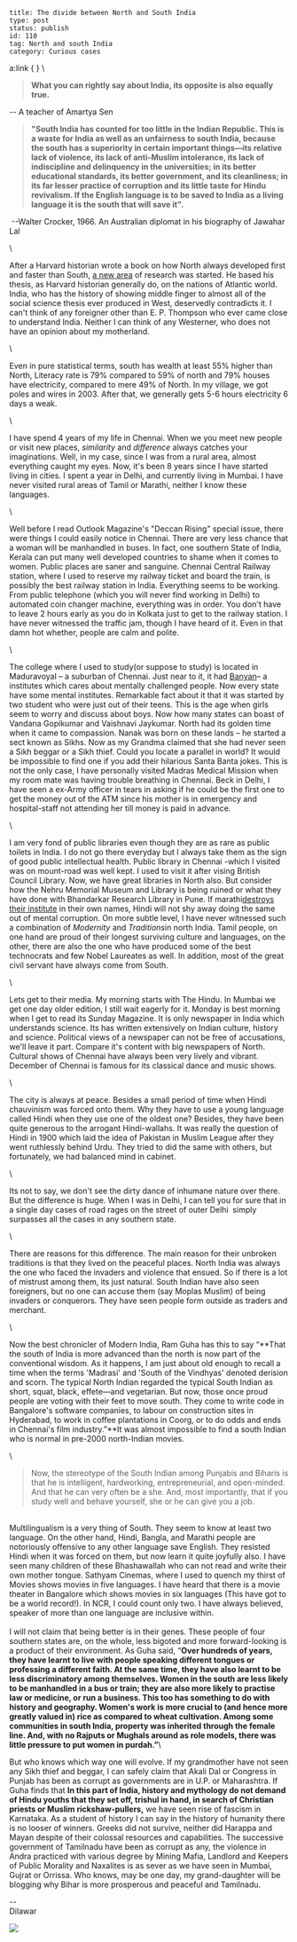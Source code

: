 ~~~~ 
title: The divide between North and South India
type: post
status: publish
id: 110
tag: North and south India
category: Curious cases
~~~~

a:link { } \

> **What you can rightly say about India, its opposite is also equally
> true.**

-- A teacher of Amartya Sen

> **"South India has counted for too little in the Indian Republic. This
> is a waste for India as well as an unfairness to south India, because
> the south has a superiority in certain important things—its relative
> lack of violence, its lack of anti-Muslim intolerance, its lack of
> indiscipline and delinquency in the universities; in its better
> educational standards, its better government, and its cleanliness; in
> its far lesser practice of corruption and its little taste for Hindu
> revivalism. If the English language is to be saved to India as a
> living language it is the south that will save it".**

 --Walter Crocker, 1966. An Australian diplomat in his biography of
Jawahar Lal

\

After a Harvard historian wrote a book on how North always developed
first and faster than South, [a new
area](http://en.wikipedia.org/wiki/North-South_divide) of research was
started. He based his thesis, as Harvard historian generally do, on the
nations of Atlantic world. India, who has the history of showing middle
finger to almost all of the social science thesis ever produced in West,
deservedly contradicts it. I can't think of any foreigner other than E.
P. Thompson who ever came close to understand India. Neither I can think
of any Westerner, who does not have an opinion about my motherland.

\

Even in pure statistical terms, south has wealth at least 55% higher
than North, Literacy rate is 79% compared to 59% of north and 79% houses
have electricity, compared to mere 49% of North. In my village, we got
poles and wires in 2003. After that, we generally gets 5-6 hours
electricity 6 days a weak.

\

I have spend 4 years of my life in Chennai. When we you meet new people
or visit new places, *similarity* and *difference* always catches your
imaginations. Well, in my case, since I was from a rural area, almost
everything caught my eyes. Now, it's been 8 years since I have started
living in cities. I spent a year in Delhi, and currently living in
Mumbai. I have never visited rural areas of Tamil or Marathi, neither I
know these languages.

\

Well before I read Outlook Magazine's "Deccan Rising" special issue,
there were things I could easily notice in Chennai. There are very less
chance that a woman will be manhandled in buses. In fact, one southern
State of India, Kerala can put many well developed countries to shame
when it comes to women. Public places are saner and sanguine. Chennai
Central Railway station, where I used to reserve my railway ticket and
board the train, is possibly the best railway station in India.
Everything seems to be working. From public telephone (which you will
never find working in Delhi) to automated coin changer machine,
everything was in order. You don't have to leave 2 hours early as you do
in Kolkata just to get to the railway station. I have never witnessed
the traffic jam, though I have heard of it. Even in that damn hot
whether, people are calm and polite.

\

The college where I used to study(or suppose to study) is located in
Maduravoyal – a suburban of Chennai. Just near to it, it had
[Banyan](http://www.thebanyan.org/)*–* a institutes which cares about
mentally challenged people. Now every state have some mental institutes.
Remarkable fact about it that it was started by two student who were
just out of their teens. This is the age when girls seem to worry and
discuss about boys. Now how many states can boast of  Vandana Gopikumar
and Vaishnavi Jaykumar. North had its golden time when it came to
compassion. Nanak was born on these lands – he started a sect known as
Sikhs. Now as my Grandma claimed that she had never seen a Sikh beggar
or a Sikh thief. Could you locate a parallel in world? It would be
impossible to find one if you add their hilarious Santa Banta jokes.
This is not the only case, I have personally visited Madras Medical
Mission when my room mate was having trouble breathing in Chennai. Beck
in Delhi, I have seen a ex-Army officer in tears in asking if he could
be the first one to get the money out of the ATM since his mother is in
emergency and hospital-staff not attending her till money is paid in
advance.

\

I am very fond of public libraries even though they are as rare as
public toilets in India. I do not go there everyday but I always take
them as the sign of good public intellectual health. Public library in
Chennai -which I visited was on mount-road was well kept. I used to
visit it after vising British Council Library. Now, we have great
libraries in North also. But consider how the Nehru Memorial Museum and
Library is being ruined or what they have done with Bhandarkar Research
Library in Pune. If marathi[destroys their
institute](http://beta.epw.in/newsItem/comment/191280/) in their own
names, Hindi will not shy away doing the same out of mental corruption.
On more subtle level, I have never witnessed such a combination of
*Modernity* and *Traditions*in north India. Tamil people, on one hand
are proud of their longest surviving culture and languages, on the
other, there are also the one who have produced some of the best
technocrats and few Nobel Laureates as well. In addition, most of the
great civil servant have always come from South.

\

Lets get to their media. My morning starts with The Hindu. In Mumbai we
get one day older edition, I still wait eagerly for it. Monday is best
morning when I get to read its Sunday Magazine. It is only newspaper in
India which understands science. Its has written extensively on Indian
culture, history and science. Political views of a newspaper can not be
free of accusations, we'll leave it part. Compare it's content with big
newspapers of North. Cultural shows of Chennai have always been very
lively and vibrant. December of Chennai is famous for its classical
dance and music shows.

\

The city is always at peace. Besides a small period of time when Hindi
chauvinism was forced onto them. Why they have to use a young language
called Hindi when they use one of the oldest one? Besides, they have
been quite generous to the arrogant Hindi-wallahs. It was really the
question of Hindi in 1900 which laid the idea of Pakistan in Muslim
League after they went ruthlessly behind Urdu. They tried to did the
same with others, but fortunately, we had balanced mind in cabinet.

\

Its not to say, we don't see the dirty dance of inhumane nature over
there. But the difference is huge. When I was in Delhi, I can tell you
for sure that in a single day cases of road rages on the street of outer
Delhi  simply surpasses all the cases in any southern state.

\

There are reasons for this difference. The main reason for their
unbroken traditions is that they lived on the peaceful places. North
India was always the one who faced the invaders and violence that
ensued. So if there is a lot of mistrust among them, its just natural.
South Indian have also seen foreigners, but no one can accuse them (say
Moplas Muslim) of being invaders or conquerors. They have seen people
form outside as traders and merchant.

\

Now the best chronicler of Modern India, Ram Guha has this to say
“**That the south of India is more advanced than the north is now part
of the conventional wisdom. As it happens, I am just about old enough to
recall a time when the terms 'Madrasi' and 'South of the Vindhyas'
denoted derision and scorn. The typical North Indian regarded the
typical South Indian as short, squat, black, effete—and vegetarian. But
now, those once proud people are voting with their feet to move south.
They come to write code in Bangalore's software companies, to labour on
construction sites in Hyderabad, to work in coffee plantations in Coorg,
or to do odds and ends in Chennai's film industry.”**It was almost
impossible to find a south Indian who is normal in pre-2000 north-Indian
movies.

\

> Now, the stereotype of the South Indian among Punjabis and Biharis is
> that he is intelligent, hardworking, entrepreneurial, and open-minded.
> And that he can very often be a she. And, most importantly, that if
> you study well and behave yourself, she or he can give you a job.

  \
Multilingualism is a very thing of South. They seem to know at least two
language. On the other hand, Hindi, Bangla, and Marathi people are
notoriously offensive to any other language save English. They resisted
Hindi when it was forced on them, but now learn it quite joyfully also.
I have seen many children of these Bhashawallah who can not read and
write their own mother tongue. Sathyam Cinemas, where I used to quench
my thirst of Movies shows movies in five languages. I have heard that
there is a movie theater in Bangalore which shows movies in six
languages (This have got to be a world record!). In NCR, I could count
only two. I have always believed, speaker of more than one language are
inclusive within.\
\
I will not claim that being better is in their genes. These people of
four southern states are, on the whole, less bigoted and more
forward-looking is a product of their environment. As Guha said, “**Over
hundreds of years, they have learnt to live with people speaking
different tongues or professing a different faith. At the same time,
they have also learnt to be less discriminatory among themselves. Women
in the south are less likely to be manhandled in a bus or train; they
are also more likely to practise law or medicine, or run a business.
This too has something to do with history and geography. Women's work is
more crucial to (and hence more greatly valued in) rice as compared to
wheat cultivation. Among some communities in south India, property was
inherited through the female line. And, with no Rajputs or Mughals
around as role models, there was little pressure to put women in
purdah.”**\

But who knows which way one will evolve. If my grandmother have not seen
any Sikh thief and beggar, I can safely claim that Akali Dal or Congress
in Punjab has been as corrupt as governments are in U.P. or Maharashtra.
If Guha finds that **In this part of India, history and mythology do not
demand of Hindu youths that they set off, trishul in hand, in search of
Christian priests or Muslim rickshaw-pullers,** we have seen rise of
fascism in Karnataka. As a student of history I can say in the history
of humanity there is no looser of winners. Greeks did not survive,
neither did Harappa and Mayan despite of their colossal resources and
capabilities. The successive government of Tamilnadu have been as
corrupt as any, the violence in Andra practiced with various degree by
Mining Mafia, Landlord and Keepers of Public Morality and Naxalites is
as sever as we have seen in Mumbai, Gujrat or Orrissa. Who knows, may be
one day, my grand-daughter will be blogging why Bihar is more prosperous
and peaceful and Tamilnadu.

--\
Dilawar

![](https://blogger.googleusercontent.com/tracker/3794193585985230867-3947507928275418899?l=dilawarsays.blogspot.com)
